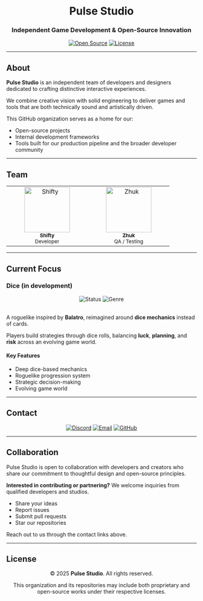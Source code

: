 <div align="center">

# Pulse Studio

### Independent Game Development & Open-Source Innovation

[![Open Source](https://img.shields.io/badge/Open-Source-blue.svg)](https://github.com/PulseStudio)
[![License](https://img.shields.io/badge/License-Various-lightgrey.svg)](https://github.com/PulseStudio)

---

</div>

## About

**Pulse Studio** is an independent team of developers and designers dedicated to crafting distinctive interactive experiences.

We combine creative vision with solid engineering to deliver games and tools that are both technically sound and artistically driven.

This GitHub organization serves as a home for our:
- Open-source projects
- Internal development frameworks
- Tools built for our production pipeline and the broader developer community

---

## Team

<table align="center">
  <tr>
    <td align="center" width="200">
      <a href="https://github.com/ShiftyX1">
        <img src="https://github.com/ShiftyX1.png" width="120px;" alt="Shifty"/><br />
        <sub><b>Shifty</b></sub>
      </a>
      <br />
      <sub>Developer</sub>
    </td>
    <td align="center" width="200">
      <a href="https://github.com/ZhiktorViktor">
        <img src="https://github.com/ZhiktorViktor.png" width="120px;" alt="Zhuk"/><br />
        <sub><b>Zhuk</b></sub>
      </a>
      <br />
      <sub>QA / Testing</sub>
    </td>
  </tr>
</table>

---

## Current Focus

### **Dice** (in development)

<div align="center">
  <img src="https://img.shields.io/badge/Status-In%20Development-yellow.svg" alt="Status"/>
  <img src="https://img.shields.io/badge/Genre-Roguelike-purple.svg" alt="Genre"/>
</div>

<br>

A roguelike inspired by **Balatro**, reimagined around **dice mechanics** instead of cards.

Players build strategies through dice rolls, balancing **luck**, **planning**, and **risk** across an evolving game world.

#### Key Features
- Deep dice-based mechanics
- Roguelike progression system
- Strategic decision-making
- Evolving game world

---

## Contact

<div align="center">

[![Discord](https://img.shields.io/badge/Discord-5865F2?style=for-the-badge&logo=discord&logoColor=white)](https://discord.com/users/your_discord)
[![Email](https://img.shields.io/badge/Email-D14836?style=for-the-badge&logo=gmail&logoColor=white)](mailto:your.email@example.com)
[![GitHub](https://img.shields.io/badge/GitHub-181717?style=for-the-badge&logo=github&logoColor=white)](https://github.com/PulseStudio)

</div>

---

## Collaboration

Pulse Studio is open to collaboration with developers and creators who share our commitment to thoughtful design and open-source principles.

**Interested in contributing or partnering?** We welcome inquiries from qualified developers and studios.

- Share your ideas
- Report issues
- Submit pull requests
- Star our repositories

Reach out to us through the contact links above.

---

## License

<div align="center">

© 2025 **Pulse Studio**. All rights reserved.

This organization and its repositories may include both proprietary and open-source works under their respective licenses.

</div>
